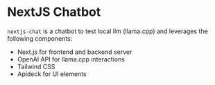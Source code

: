 # NextJS Chatbot

`nextjs-chat` is a chatbot to test local llm (llama.cpp) and leverages the following components:
- Next.js for frontend and backend server
- OpenAI API for llama.cpp interactions
- Tailwind CSS
- Apideck for UI elements

